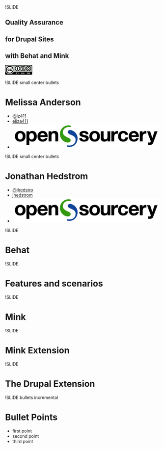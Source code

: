!SLIDE 
## Quality Assurance
## for Drupal Sites
## with Behat and Mink
![cc](cc.png)

!SLIDE small center bullets
# Melissa Anderson

* [@lz411](http://twitter.com/lz411)
* [eliza411](http://drupal.org/user/33570)
* ![opensourcery](opensourcery.png)



!SLIDE small center bullets
# Jonathan Hedstrom

* [@jhedstro](http://twitter.com/jhedstro)
* [jhedstrom](http://drupal.org/user/208732)
* ![opensourcery](opensourcery.png)


!SLIDE
# Behat

!SLIDE
# Features and scenarios

!SLIDE
# Mink

!SLIDE
# Mink Extension

!SLIDE
# The Drupal Extension





!SLIDE bullets incremental
# Bullet Points #

* first point
* second point
* third point

